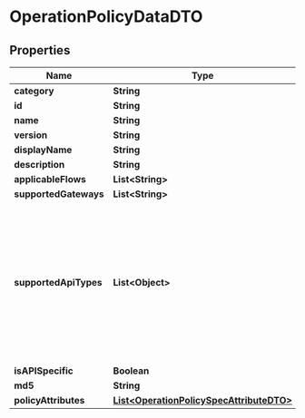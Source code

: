 

# OperationPolicyDataDTO

## Properties

Name | Type | Description | Notes
------------ | ------------- | ------------- | -------------
**category** | **String** |  |  [optional]
**id** | **String** |  |  [optional]
**name** | **String** |  |  [optional]
**version** | **String** |  |  [optional]
**displayName** | **String** |  |  [optional]
**description** | **String** |  |  [optional]
**applicableFlows** | **List&lt;String&gt;** |  |  [optional]
**supportedGateways** | **List&lt;String&gt;** |  |  [optional]
**supportedApiTypes** | **List&lt;Object&gt;** | Supported API types as an array of strings, or an array of maps [HTTP, SOAP] [{apiType: HTTP, subType: AI}, {apiType: SOAP}]  |  [optional]
**isAPISpecific** | **Boolean** |  |  [optional]
**md5** | **String** |  |  [optional]
**policyAttributes** | [**List&lt;OperationPolicySpecAttributeDTO&gt;**](OperationPolicySpecAttributeDTO.md) |  |  [optional]



